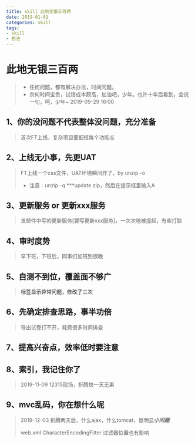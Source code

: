 ```yaml
---
title: skill 此地无银三百两
date: 2019-01-01
categories: skill
tags:
- skill
- 想法
---
```


# 此地无银三百两
> - 任何问题，都有解决办法，时间问题。
> - 奈何时间宝贵，试错成本颇高，加油吧，少年。也许十年后看到，会说一句，呵，少年~ 2019-09-29 16:00

## 1、你的没问题不代表整体没问题，充分准备
> 首次FT上线，复杂项目要细抠每个功能点

## 2、上线无小事，先更UAT
> FT上线一个css文件，UAT环境瞬间炸了，by unzip -o
> - 注意：unzip -q ***update.zip，然后在提示框里输入A

## 3、更新服务 or 更新xxx服务
> 发邮件中写的更新服务[要写更新xxx服务]，一次次地被提起，有些打脸

## 4、审时度势
> 早下班，下班后，同事们加班到很晚

## 5、自测不到位，覆盖面不够广
> <a>标签显示异常问题，修改了三次

## 6、先确定排查思路，事半功倍
> 导出试卷打不开，耗费很多时间排查

## 7、提高兴奋点，效率低时要注意

## 8、索引，我记住你了
> 2019-11-09 12315现场，折腾快一天无果

## 9、mvc乱码，你在想什么呢
> 2019-12-03 折腾两天后，什么ajax，什么tomcat，很明显***小问题***
>
> web.xml CharacterEncodingFilter 过滤器位置也有影响
